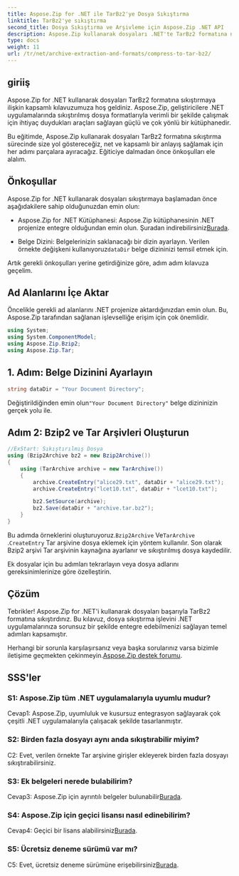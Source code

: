```yaml
---
title: Aspose.Zip for .NET ile TarBz2'ye Dosya Sıkıştırma
linktitle: TarBz2'ye sıkıştırma
second_title: Dosya Sıkıştırma ve Arşivleme için Aspose.Zip .NET API
description: Aspose.Zip kullanarak dosyaları .NET'te TarBz2 formatına nasıl sıkıştıracağınızı öğrenin. Verimli dosya sıkıştırma için adım adım kılavuzumuzu izleyin.
type: docs
weight: 11
url: /tr/net/archive-extraction-and-formats/compress-to-tar-bz2/
---
```

## giriiş

Aspose.Zip for .NET kullanarak dosyaları TarBz2 formatına sıkıştırmaya ilişkin kapsamlı kılavuzumuza hoş geldiniz. Aspose.Zip, geliştiricilere .NET uygulamalarında sıkıştırılmış dosya formatlarıyla verimli bir şekilde çalışmak için ihtiyaç duydukları araçları sağlayan güçlü ve çok yönlü bir kütüphanedir.

Bu eğitimde, Aspose.Zip kullanarak dosyaları TarBz2 formatına sıkıştırma sürecinde size yol göstereceğiz, net ve kapsamlı bir anlayış sağlamak için her adımı parçalara ayıracağız. Eğiticiye dalmadan önce önkoşulları ele alalım.

## Önkoşullar

Aspose.Zip for .NET kullanarak dosyaları sıkıştırmaya başlamadan önce aşağıdakilere sahip olduğunuzdan emin olun:

-  Aspose.Zip for .NET Kütüphanesi: Aspose.Zip kütüphanesinin .NET projenize entegre olduğundan emin olun. Şuradan indirebilirsiniz[Burada](https://releases.aspose.com/zip/net/).

-  Belge Dizini: Belgelerinizin saklanacağı bir dizin ayarlayın. Verilen örnekte değişkeni kullanıyoruz`dataDir` belge dizininizi temsil etmek için.

Artık gerekli önkoşulları yerine getirdiğinize göre, adım adım kılavuza geçelim.

## Ad Alanlarını İçe Aktar

Öncelikle gerekli ad alanlarını .NET projenize aktardığınızdan emin olun. Bu, Aspose.Zip tarafından sağlanan işlevselliğe erişim için çok önemlidir.

```csharp
using System;
using System.ComponentModel;
using Aspose.Zip.Bzip2;
using Aspose.Zip.Tar;
```

## 1. Adım: Belge Dizinini Ayarlayın

```csharp
string dataDir = "Your Document Directory";
```

 Değiştirildiğinden emin olun`"Your Document Directory"` belge dizininizin gerçek yolu ile.

## Adım 2: Bzip2 ve Tar Arşivleri Oluşturun

```csharp
//ExStart: Sıkıştırılmış Dosya
using (Bzip2Archive bz2 = new Bzip2Archive())
{
    using (TarArchive archive = new TarArchive())
    {
        archive.CreateEntry("alice29.txt", dataDir + "alice29.txt");
        archive.CreateEntry("lcet10.txt", dataDir + "lcet10.txt");

        bz2.SetSource(archive);
        bz2.Save(dataDir + "archive.tar.bz2");
    }
}
```

 Bu adımda örneklerini oluşturuyoruz.`Bzip2Archive` Ve`TarArchive` .`CreateEntry` Tar arşivine dosya eklemek için yöntem kullanılır. Son olarak Bzip2 arşivi Tar arşivinin kaynağına ayarlanır ve sıkıştırılmış dosya kaydedilir.

Ek dosyalar için bu adımları tekrarlayın veya dosya adlarını gereksinimlerinize göre özelleştirin.

## Çözüm

Tebrikler! Aspose.Zip for .NET'i kullanarak dosyaları başarıyla TarBz2 formatına sıkıştırdınız. Bu kılavuz, dosya sıkıştırma işlevini .NET uygulamalarınıza sorunsuz bir şekilde entegre edebilmenizi sağlayan temel adımları kapsamıştır.

 Herhangi bir sorunla karşılaşırsanız veya başka sorularınız varsa bizimle iletişime geçmekten çekinmeyin.[Aspose.Zip destek forumu](https://forum.aspose.com/c/zip/37).

## SSS'ler

### S1: Aspose.Zip tüm .NET uygulamalarıyla uyumlu mudur?

Cevap1: Aspose.Zip, uyumluluk ve kusursuz entegrasyon sağlayarak çok çeşitli .NET uygulamalarıyla çalışacak şekilde tasarlanmıştır.

### S2: Birden fazla dosyayı aynı anda sıkıştırabilir miyim?

C2: Evet, verilen örnekte Tar arşivine girişler ekleyerek birden fazla dosyayı sıkıştırabilirsiniz.

### S3: Ek belgeleri nerede bulabilirim?

 Cevap3: Aspose.Zip için ayrıntılı belgeler bulunabilir[Burada](https://reference.aspose.com/zip/net/).

### S4: Aspose.Zip için geçici lisansı nasıl edinebilirim?

 Cevap4: Geçici bir lisans alabilirsiniz[Burada](https://purchase.aspose.com/temporary-license/).

### S5: Ücretsiz deneme sürümü var mı?

 C5: Evet, ücretsiz deneme sürümüne erişebilirsiniz[Burada](https://releases.aspose.com/).